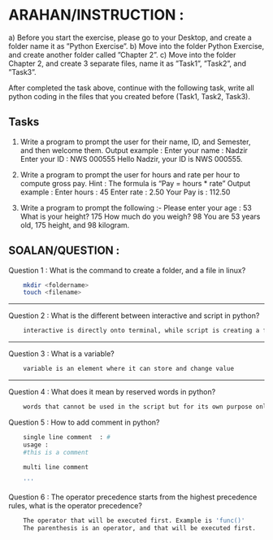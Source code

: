 # ARAHAN/INSTRUCTION :  

a)	Before you start the exercise, please go to your Desktop, and create a folder name it as ”Python Exercise”. 
b)	Move into the folder Python Exercise, and create another folder called ”Chapter 2”.
c)	Move into the folder Chapter 2, and create 3 separate files, name it as ”Task1”, ”Task2”, and ”Task3”.

After completed the task above, continue with the following task, write all python coding in the files that you created before (Task1, Task2, Task3).

## Tasks

1)	Write a program to prompt the user for their name, ID, and Semester, and then welcome them.
Output example : 
	Enter your name : Nadzir
	Enter your ID : NWS 000555
Hello Nadzir, your ID is NWS 000555.

2) Write a program to prompt the user for hours and rate per hour to compute gross pay. Hint : The formula is “Pay = hours * rate”
		Output example :
			Enter hours : 45
			Enter rate : 2.50
			Your Pay is : 112.50

3) Write a program to prompt the following :-
	Please enter your age : 53
	What is your height? 175
	How much do you weigh? 98
	You are 53 years old, 175 height, and 98 kilogram.

## SOALAN/QUESTION : 

Question 1 : What is the command to create a folder, and a file in linux?

```bash
    mkdir <foldername>
    touch <filename>
```
___________________________________________________________________

Question 2 : What is the different between interactive and script in python?

```bash
    interactive is directly onto terminal, while script is creating a file and then running it
```

___________________________________________________________________

Question 3 : What is a variable?

```bash
    variable is an element where it can store and change value
```

___________________________________________________________________

Question 4 : What does it mean by reserved words in python?
```bash
    words that cannot be used in the script but for its own purpose only
```




Question 5 : How to add comment in python?
```bash
    single line comment  : #
    usage :
    #this is a comment

    multi line comment

    '''
```



Question 6 : The operator precedence starts from the highest precedence rules, what is the operator precedence?
```bash
    The operator that will be executed first. Example is 'func()'
    The parenthesis is an operator, and that will be executed first.
```







